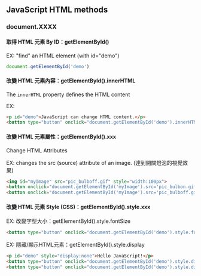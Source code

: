## JavaScript HTML methods

### document.XXXX

#### 取得 HTML 元素 By ID：getElementById()

EX: "find" an HTML element (with id="demo")

````js
document.getElementById('demo')
````



#### 改變 HTML 元素內容：getElementById().innerHTML

The `innerHTML` property defines the HTML content

EX:

````html
<p id="demo">JavaScript can change HTML content.</p>
<button type="button" onclick="document.getElementById('demo').innerHTML = 'Hello JavaScript!'">Click Me!</button>
````



#### 改變 HTML 元素屬性：getElementById().xxx

Change HTML Attributes

EX: changes the src (source) attribute of an image. (達到開關燈泡的視覺效果)

````html
<img id="myImage" src="pic_bulboff.gif" style="width:100px">
<button onclick="document.getElementById('myImage').src='pic_bulbon.gif'">Turn on the light</button>
<button onclick="document.getElementById('myImage').src='pic_bulboff.gif'">Turn off the light</button>
````



#### 改變 HTML 元素 Style (CSS)：getElementById().style.xxx

EX:  改變字型大小：getElementById().style.fontSize

````html
<button type="button" onclick="document.getElementById('demo').style.fontSize='35px'">Click Me!</button>
````

EX: 隱藏/顯示HTML元素：getElementById().style.display

````html
<p id="demo" style="display:none">Hello JavaScript!</p>
<button type="button" onclick="document.getElementById('demo').style.display='none'">Click Me!</button>
<button type="button" onclick="document.getElementById('demo').style.display='block'">Click Me!</button>
````


